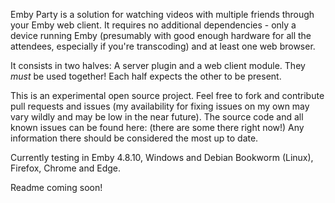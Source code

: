Emby Party is a solution for watching videos with multiple friends through your Emby web client. It requires no additional dependencies - only a device running Emby (presumably with good enough hardware for all the attendees, especially if you're transcoding) and at least one web browser. 

It consists in two halves: A server plugin and a web client module. They *must* be used together! Each half expects the other to be present.

This is an experimental open source project. Feel free to fork and contribute pull requests and issues (my availability for fixing issues on my own may vary wildly and may be low in the near future). The source code and all known issues can be found here: <INSERT GITHUB URL> (there are some there right now!) Any information there should be considered the most up to date.

Currently testing in Emby 4.8.10, Windows and Debian Bookworm (Linux), Firefox, Chrome and Edge.

Readme coming soon!